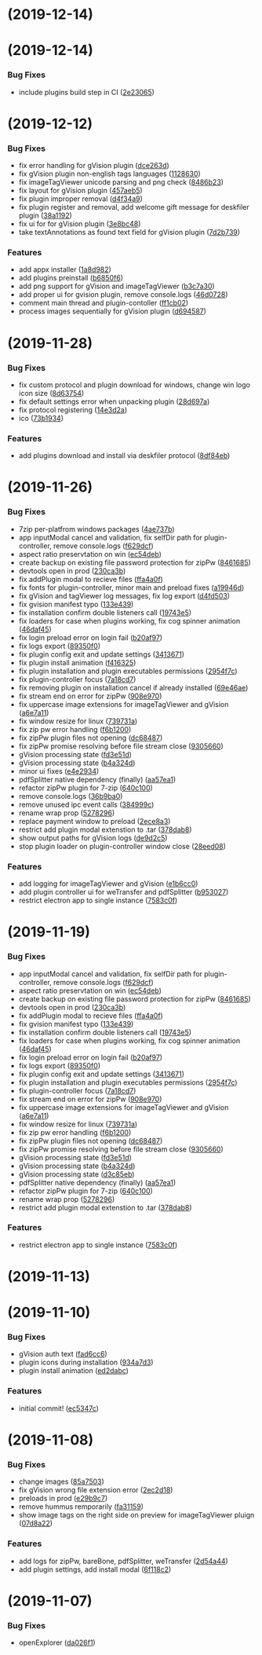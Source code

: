 <a name=""></a>
# [](https://github.com/ilya-lopukhin/deskfiler-private/compare/v1.2.0...v) (2019-12-14)



<a name=""></a>
# [](https://github.com/ilya-lopukhin/deskfiler-private/compare/v1.1.0...v) (2019-12-14)


### Bug Fixes

* include plugins build step in CI ([2e23065](https://github.com/ilya-lopukhin/deskfiler-private/commit/2e23065))



<a name=""></a>
# [](https://github.com/ilya-lopukhin/deskfiler-private/compare/v1.0.0...v) (2019-12-12)


### Bug Fixes

* fix error handling for gVision plugin ([dce263d](https://github.com/ilya-lopukhin/deskfiler-private/commit/dce263d))
* fix gVision plugin non-english tags languages ([1128630](https://github.com/ilya-lopukhin/deskfiler-private/commit/1128630))
* fix imageTagViewer unicode parsing and png check ([8486b23](https://github.com/ilya-lopukhin/deskfiler-private/commit/8486b23))
* fix layout for gVision plugin ([457aeb5](https://github.com/ilya-lopukhin/deskfiler-private/commit/457aeb5))
* fix plugin improper removal ([d4f34a9](https://github.com/ilya-lopukhin/deskfiler-private/commit/d4f34a9))
* fix plugin register and removal, add welcome gift message for deskfiler plugin ([38a1192](https://github.com/ilya-lopukhin/deskfiler-private/commit/38a1192))
* fix ui for <PluginSettings/> for gVision plugin ([3e8bc48](https://github.com/ilya-lopukhin/deskfiler-private/commit/3e8bc48))
* take textAnnotations as found text field for gVision plugin ([7d2b739](https://github.com/ilya-lopukhin/deskfiler-private/commit/7d2b739))


### Features

* add appx installer ([1a8d982](https://github.com/ilya-lopukhin/deskfiler-private/commit/1a8d982))
* add plugins preinstall ([b6850f6](https://github.com/ilya-lopukhin/deskfiler-private/commit/b6850f6))
* add png support for gVision and imageTagViewer ([b3c7a30](https://github.com/ilya-lopukhin/deskfiler-private/commit/b3c7a30))
* add proper ui for gvision plugin, remove console.logs ([46d0728](https://github.com/ilya-lopukhin/deskfiler-private/commit/46d0728))
* comment main thread and plugin-contoller ([ff1cb02](https://github.com/ilya-lopukhin/deskfiler-private/commit/ff1cb02))
* process images sequentially for gVision plugin ([d694587](https://github.com/ilya-lopukhin/deskfiler-private/commit/d694587))



<a name=""></a>
# [](https://github.com/ilya-lopukhin/deskfiler-private/compare/v0.0.2...v) (2019-11-28)


### Bug Fixes

* fix custom protocol and plugin download for windows, change win logo icon size ([8d63754](https://github.com/ilya-lopukhin/deskfiler-private/commit/8d63754))
* fix default settings error when unpacking plugin ([28d697a](https://github.com/ilya-lopukhin/deskfiler-private/commit/28d697a))
* fix protocol registering ([14e3d2a](https://github.com/ilya-lopukhin/deskfiler-private/commit/14e3d2a))
* ico ([73b1934](https://github.com/ilya-lopukhin/deskfiler-private/commit/73b1934))


### Features

* add plugins download and install via deskfiler protocol ([8df84eb](https://github.com/ilya-lopukhin/deskfiler-private/commit/8df84eb))



<a name=""></a>
#  (2019-11-26)


### Bug Fixes

* 7zip per-platfrom windows packages ([4ae737b](https://github.com/ilya-lopukhin/deskfiler-private/commit/4ae737b))
* app inputModal cancel and validation, fix selfDir path for plugin-controller, remove console.logs ([f629dcf](https://github.com/ilya-lopukhin/deskfiler-private/commit/f629dcf))
* aspect ratio preservtation on win ([ec54deb](https://github.com/ilya-lopukhin/deskfiler-private/commit/ec54deb))
* create backup on existing file password protection for zipPw ([8461685](https://github.com/ilya-lopukhin/deskfiler-private/commit/8461685))
* devtools open in prod ([230ca3b](https://github.com/ilya-lopukhin/deskfiler-private/commit/230ca3b))
* fix addPlugin modal to recieve files ([ffa4a0f](https://github.com/ilya-lopukhin/deskfiler-private/commit/ffa4a0f))
* fix fonts for plugin-controller, minor main and preload fixes ([a19946d](https://github.com/ilya-lopukhin/deskfiler-private/commit/a19946d))
* fix gVision and tagViewer log messages, fix log export ([d4fd503](https://github.com/ilya-lopukhin/deskfiler-private/commit/d4fd503))
* fix gvision manifest typo ([133e439](https://github.com/ilya-lopukhin/deskfiler-private/commit/133e439))
* fix installation confirm double listeners call ([19743e5](https://github.com/ilya-lopukhin/deskfiler-private/commit/19743e5))
* fix loaders for case when plugins working, fix cog spinner animation ([46daf45](https://github.com/ilya-lopukhin/deskfiler-private/commit/46daf45))
* fix login preload error on login fail ([b20af97](https://github.com/ilya-lopukhin/deskfiler-private/commit/b20af97))
* fix logs export ([89350f0](https://github.com/ilya-lopukhin/deskfiler-private/commit/89350f0))
* fix plugin config exit and update settings ([3413671](https://github.com/ilya-lopukhin/deskfiler-private/commit/3413671))
* fix plugin install animation ([f416325](https://github.com/ilya-lopukhin/deskfiler-private/commit/f416325))
* fix plugin installation and plugin executables permissions ([2954f7c](https://github.com/ilya-lopukhin/deskfiler-private/commit/2954f7c))
* fix plugin-controller focus ([7a18cd7](https://github.com/ilya-lopukhin/deskfiler-private/commit/7a18cd7))
* fix removing plugin on installation cancel if already installed ([69e46ae](https://github.com/ilya-lopukhin/deskfiler-private/commit/69e46ae))
* fix stream end on error for zipPw ([908e970](https://github.com/ilya-lopukhin/deskfiler-private/commit/908e970))
* fix uppercase image extensions for imageTagViewer and gVision ([a6e7a11](https://github.com/ilya-lopukhin/deskfiler-private/commit/a6e7a11))
* fix window resize for linux ([739731a](https://github.com/ilya-lopukhin/deskfiler-private/commit/739731a))
* fix zip pw error handling ([f6b1200](https://github.com/ilya-lopukhin/deskfiler-private/commit/f6b1200))
* fix zipPw plugin files not opening ([dc68487](https://github.com/ilya-lopukhin/deskfiler-private/commit/dc68487))
* fix zipPw promise resolving before file stream close ([9305660](https://github.com/ilya-lopukhin/deskfiler-private/commit/9305660))
* gVision processing state ([fd3e51d](https://github.com/ilya-lopukhin/deskfiler-private/commit/fd3e51d))
* gVision processing state ([b4a324d](https://github.com/ilya-lopukhin/deskfiler-private/commit/b4a324d))
* minor ui fixes ([e4e2934](https://github.com/ilya-lopukhin/deskfiler-private/commit/e4e2934))
* pdfSplitter native dependency (finally) ([aa57ea1](https://github.com/ilya-lopukhin/deskfiler-private/commit/aa57ea1))
* refactor zipPw plugin for 7-zip ([640c100](https://github.com/ilya-lopukhin/deskfiler-private/commit/640c100))
* remove console.logs ([36b9ba0](https://github.com/ilya-lopukhin/deskfiler-private/commit/36b9ba0))
* remove unused ipc event calls ([384999c](https://github.com/ilya-lopukhin/deskfiler-private/commit/384999c))
* rename <Flex/> wrap prop ([5278296](https://github.com/ilya-lopukhin/deskfiler-private/commit/5278296))
* replace payment window to preload ([2ece8a3](https://github.com/ilya-lopukhin/deskfiler-private/commit/2ece8a3))
* restrict add plugin modal extenstion to .tar ([378dab8](https://github.com/ilya-lopukhin/deskfiler-private/commit/378dab8))
* show output paths for gVision logs ([de9d2c5](https://github.com/ilya-lopukhin/deskfiler-private/commit/de9d2c5))
* stop plugin loader on plugin-controller window close ([28eed08](https://github.com/ilya-lopukhin/deskfiler-private/commit/28eed08))


### Features

* add logging for imageTagViewer and gVision ([e1b6cc0](https://github.com/ilya-lopukhin/deskfiler-private/commit/e1b6cc0))
* add plugin controller ui for weTransfer and pdfSplitter ([b953027](https://github.com/ilya-lopukhin/deskfiler-private/commit/b953027))
* restrict electron app to single instance ([7583c0f](https://github.com/ilya-lopukhin/deskfiler-private/commit/7583c0f))



<a name=""></a>
#  (2019-11-19)


### Bug Fixes

* app inputModal cancel and validation, fix selfDir path for plugin-controller, remove console.logs ([f629dcf](https://github.com/ilya-lopukhin/deskfiler-private/commit/f629dcf))
* aspect ratio preservtation on win ([ec54deb](https://github.com/ilya-lopukhin/deskfiler-private/commit/ec54deb))
* create backup on existing file password protection for zipPw ([8461685](https://github.com/ilya-lopukhin/deskfiler-private/commit/8461685))
* devtools open in prod ([230ca3b](https://github.com/ilya-lopukhin/deskfiler-private/commit/230ca3b))
* fix addPlugin modal to recieve files ([ffa4a0f](https://github.com/ilya-lopukhin/deskfiler-private/commit/ffa4a0f))
* fix gvision manifest typo ([133e439](https://github.com/ilya-lopukhin/deskfiler-private/commit/133e439))
* fix installation confirm double listeners call ([19743e5](https://github.com/ilya-lopukhin/deskfiler-private/commit/19743e5))
* fix loaders for case when plugins working, fix cog spinner animation ([46daf45](https://github.com/ilya-lopukhin/deskfiler-private/commit/46daf45))
* fix login preload error on login fail ([b20af97](https://github.com/ilya-lopukhin/deskfiler-private/commit/b20af97))
* fix logs export ([89350f0](https://github.com/ilya-lopukhin/deskfiler-private/commit/89350f0))
* fix plugin config exit and update settings ([3413671](https://github.com/ilya-lopukhin/deskfiler-private/commit/3413671))
* fix plugin installation and plugin executables permissions ([2954f7c](https://github.com/ilya-lopukhin/deskfiler-private/commit/2954f7c))
* fix plugin-controller focus ([7a18cd7](https://github.com/ilya-lopukhin/deskfiler-private/commit/7a18cd7))
* fix stream end on error for zipPw ([908e970](https://github.com/ilya-lopukhin/deskfiler-private/commit/908e970))
* fix uppercase image extensions for imageTagViewer and gVision ([a6e7a11](https://github.com/ilya-lopukhin/deskfiler-private/commit/a6e7a11))
* fix window resize for linux ([739731a](https://github.com/ilya-lopukhin/deskfiler-private/commit/739731a))
* fix zip pw error handling ([f6b1200](https://github.com/ilya-lopukhin/deskfiler-private/commit/f6b1200))
* fix zipPw plugin files not opening ([dc68487](https://github.com/ilya-lopukhin/deskfiler-private/commit/dc68487))
* fix zipPw promise resolving before file stream close ([9305660](https://github.com/ilya-lopukhin/deskfiler-private/commit/9305660))
* gVision processing state ([fd3e51d](https://github.com/ilya-lopukhin/deskfiler-private/commit/fd3e51d))
* gVision processing state ([b4a324d](https://github.com/ilya-lopukhin/deskfiler-private/commit/b4a324d))
* gVision processing state ([d3c85eb](https://github.com/ilya-lopukhin/deskfiler-private/commit/d3c85eb))
* pdfSplitter native dependency (finally) ([aa57ea1](https://github.com/ilya-lopukhin/deskfiler-private/commit/aa57ea1))
* refactor zipPw plugin for 7-zip ([640c100](https://github.com/ilya-lopukhin/deskfiler-private/commit/640c100))
* rename <Flex/> wrap prop ([5278296](https://github.com/ilya-lopukhin/deskfiler-private/commit/5278296))
* restrict add plugin modal extenstion to .tar ([378dab8](https://github.com/ilya-lopukhin/deskfiler-private/commit/378dab8))


### Features

* restrict electron app to single instance ([7583c0f](https://github.com/ilya-lopukhin/deskfiler-private/commit/7583c0f))



<a name=""></a>
#  (2019-11-13)



<a name=""></a>
#  (2019-11-10)


### Bug Fixes

* gVision auth text ([fad6cc6](https://github.com/ilya-lopukhin/deskfiler-private/commit/fad6cc6))
* plugin icons during installation ([934a7d3](https://github.com/ilya-lopukhin/deskfiler-private/commit/934a7d3))
* plugin install animation ([ed2dabc](https://github.com/ilya-lopukhin/deskfiler-private/commit/ed2dabc))


### Features

* initial commit! ([ec5347c](https://github.com/ilya-lopukhin/deskfiler-private/commit/ec5347c))



<a name=""></a>
#  (2019-11-08)


### Bug Fixes

* change images ([85a7503](https://github.com/ilya-lopukhin/deskfiler-private/commit/85a7503))
* fix gVision wrong file extension error ([2ec2d18](https://github.com/ilya-lopukhin/deskfiler-private/commit/2ec2d18))
* preloads in prod ([e29b9c7](https://github.com/ilya-lopukhin/deskfiler-private/commit/e29b9c7))
* remove hummus remporarily ([fa31159](https://github.com/ilya-lopukhin/deskfiler-private/commit/fa31159))
* show image tags on the right side on preview for imageTagViewer pluign ([07d8a22](https://github.com/ilya-lopukhin/deskfiler-private/commit/07d8a22))


### Features

* add logs for zipPw, bareBone, pdfSplitter, weTransfer ([2d54a44](https://github.com/ilya-lopukhin/deskfiler-private/commit/2d54a44))
* add plugin settings, add install modal ([6f118c2](https://github.com/ilya-lopukhin/deskfiler-private/commit/6f118c2))



<a name=""></a>
#  (2019-11-07)


### Bug Fixes

* openExplorer ([da026f1](https://github.com/ilya-lopukhin/deskfiler-private/commit/da026f1))



